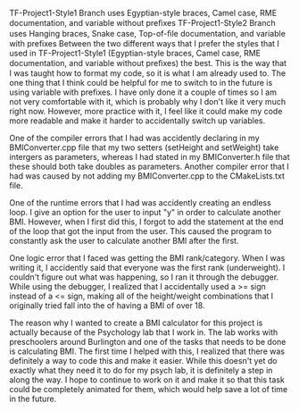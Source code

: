 TF-Project1-Style1 Branch uses Egyptian-style braces, Camel case, RME documentation, and variable without preﬁxes 
TF-Project1-Style2 Branch uses Hanging braces, Snake case, Top-of-ﬁle documentation, and variable with prefixes
Between the two different ways that I prefer the styles that I used in TF-Project1-Style1 (Egyptian-style braces, Camel case,
RME documentation, and variable without preﬁxes) the best. This is the way that I was taught how to format my code, so it is what I am 
already used to. The one thing that I think could be helpful for me to switch to in the future is using variable with prefixes. 
I have only done it a couple of times so I am not very comfortable with it, which is probably why I don't like it very much right now.
However, more practice with it, I feel like it could make my code more readable and make it harder to accidentally switch up variables.

One of the compiler errors that I had was accidently declaring in my BMIConverter.cpp file that my two setters (setHeight and setWeight) 
take intergers as parameters, whereas I had stated in my BMIConverter.h file that these should both take doubles as parameters.
Another compiler error that I had was caused by not adding my BMIConverter.cpp to the CMakeLists.txt file.

One of the runtime errors that I had was accidently creating an endless loop. I give an option for the user to input "y" in order to 
calculate another BMI. However, when I first did this, I forgot to add the statement at the end of the loop that got the input from the 
user. This caused the program to constantly ask the user to calculate another BMI after the first.

One logic error that I faced was getting the BMI rank/category. When I was writing it, I accidently said that everyone was the first 
rank (underweight). I couldn't figure out what was happening, so I ran it through the debugger. While using the debugger, I realized 
that I accidentally used a >= sign instead of a <= sign, making all of the height/weight combinations that I originally tried fall into 
the of having a BMI of over 18.

The reason why I wanted to create a BMI calculator for this project is actually because of the Psychology lab that I work in. The lab 
works with preschoolers around Burlington and one of the tasks that needs to be done is calculating BMI. The first time I helped with 
this, I realized that there was definitely a way to code this and make it easier. While this doesn't yet do exactly what they need it to 
do for my psych lab, it is definitely a step in along the way. I hope to continue to work on it and make it so that this task could be
completely animated for them, which would help save a lot of time in the future.

